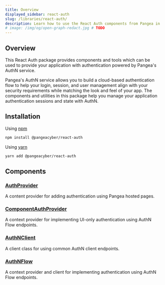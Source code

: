 ```yaml
---
title: Overview
displayed_sidebar: react-auth
slug: /libraries/react-auth/
description: Learn how to use the React Auth components from Pangea in your app
# image: /img/og/open-graph-redact.jpg # TODO
---
```


## Overview

This React Auth package provides components and tools which can be used to provide your application with authentication powered by Pangea's AuthN service.

Pangea's AuthN service allows you to build a cloud-based authentication flow to help your login, session, and user management align with your security requirements while matching the look and feel of your app. The components and utilities in this package help you manage your application authentication sessions and state with AuthN.

## Installation

Using [npm](https://npmjs.org/)

```bash
npm install @pangeacyber/react-auth
```

Using [yarn](https://yarnpkg.com/)

```bash
yarn add @pangeacyber/react-auth
```

## Components

### [AuthProvider](./api-reference/#AuthProvider)

A content provider for adding authentication using Pangea hosted pages.

### [ComponentAuthProvider](./api-reference/#ComponentAuthProvider)

A context provider for implementing UI-only authentication using AuthN Flow endpoints.

### [AuthNClient](./api-reference/#AuthNClient)

A client class for using common AuthN client endpoints.

### [AuthNFlow](./api-reference/#AuthNFlow)

A context provider and client for implementing authentication using AuthN Flow endpoints.
